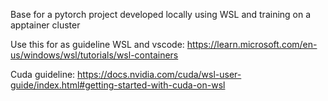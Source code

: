Base for a pytorch project developed locally using WSL and training on a apptainer cluster

Use this for as guideline WSL and vscode: https://learn.microsoft.com/en-us/windows/wsl/tutorials/wsl-containers

Cuda guideline: https://docs.nvidia.com/cuda/wsl-user-guide/index.html#getting-started-with-cuda-on-wsl

